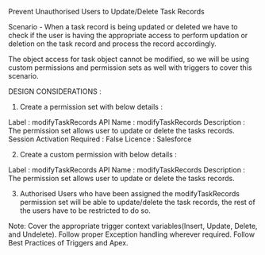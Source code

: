 Prevent Unauthorised Users to Update/Delete Task Records

Scenario - When a task record is being updated or deleted we have to check if the user is having the appropriate access to perform updation or deletion on the task record and process the record accordingly.

The object access for task object cannot be modified, so we will be using custom permissions and permission sets as well with triggers to cover this scenario.

DESIGN CONSIDERATIONS :

1. Create a permission set with below details : 

Label : modifyTaskRecords
API Name : modifyTaskRecords
Description : The permission set allows user to update or delete the tasks records.
Session Activation Required : False
Licence : Salesforce

2. Create a custom permission with below details : 

Label : modifyTaskRecords
API Name : modifyTaskRecords
Description : The permission set allows user to update or delete the tasks records.

3. Authorised Users who have been assigned the modifyTaskRecords permission set will be able to update/delete the task records, the rest of the users have to be restricted to do so.

 

Note: 
Cover the appropriate trigger context variables(Insert, Update, Delete, and Undelete).
Follow proper Exception handling wherever required. 
Follow Best Practices of Triggers and Apex.
